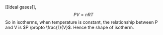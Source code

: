 [[Ideal gases]],
$$PV=nRT$$
So in isotherms, when temperature is constant, the relationship between P and V is $P \propto \frac{1}{V}$. Hence the shape of isotherm.